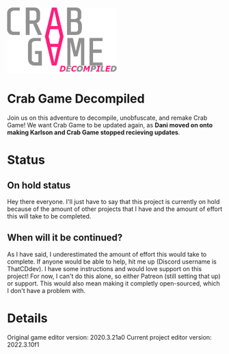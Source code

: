 ![Crab Game Decompiled Logo](https://github.com/ThatCDdev/Crab-Game-Decompiled/blob/main/icon.png?raw=true)

# Crab Game Decompiled
Join us on this adventure to decompile, unobfuscate, and remake Crab Game!
We want Crab Game to be updated again, as **Dani moved on onto making Karlson and Crab Game stopped recieving updates**.

# Status
## On hold status
Hey there everyone. I'll just have to say that this project is currently on hold because of the amount of other projects that I have and the amount of effort this will take to be completed.
## When will it be continued?
As I have said, I underestimated the amount of effort this would take to complete. If anyone would be able to help, hit me up (Discord username is ThatCDdev). I have some instructions and would love support on this project! For now, I can't do this alone, so either Patreon (still setting that up) or support. This would also mean making it completly open-sourced, which I don't have a problem with.

# Details
Original game editor version: 2020.3.21a0
Current project editor version: 2022.3.10f1
